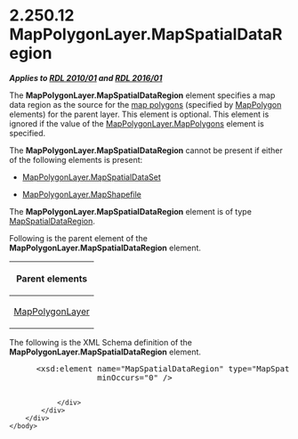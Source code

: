 <html dir="LTR" xmlns:mshelp="http://msdn.microsoft.com/mshelp" xmlns:ddue="http://ddue.schemas.microsoft.com/authoring/2003/5" xmlns:xlink="http://www.w3.org/1999/xlink" xmlns:tool="http://www.microsoft.com/tooltip">
    <head>
        <meta http-equiv="Content-Type" content="text/html; CHARSET=utf-8"></meta>
        <meta name="save" content="history"></meta>
        <title>2.250.12 MapPolygonLayer.MapSpatialDataRegion</title>
        <xml>
            <mshelp:toctitle title="2.250.12 MapPolygonLayer.MapSpatialDataRegion"></mshelp:toctitle>
            <mshelp:rltitle title="[MS-RDL]: MapPolygonLayer.MapSpatialDataRegion"></mshelp:rltitle>
            <mshelp:keyword index="A" term="9f95fa60-b272-456d-b16e-572590764d13"></mshelp:keyword>
            <mshelp:attr name="DCSext.ContentType" value="open specification"></mshelp:attr>
            <mshelp:attr name="AssetID" value="9f95fa60-b272-456d-b16e-572590764d13"></mshelp:attr>
            <mshelp:attr name="TopicType" value="kbRef"></mshelp:attr>
            <mshelp:attr name="DCSext.Title" value="[MS-RDL]: MapPolygonLayer.MapSpatialDataRegion" />
        </xml>
    </head>
    <body>
        <div id="header">
            <h1 class="heading">2.250.12 MapPolygonLayer.MapSpatialDataRegion</h1>
        </div>
        <div id="mainSection">
            <div id="mainBody">
                <div id="allHistory" class="saveHistory"></div>
                <div id="sectionSection0" class="section" name="collapseableSection">
                    

<p><b><i>Applies to </i></b><a href="3428e690-a348-4ec7-8a6a-8efb42d2cdee.md"><b><i>RDL 2010/01</i></b></a><b><i>
and </i></b><a href="52ce3983-2bfc-4e72-9359-42aaf5fe4509.md"><b><i>RDL 2016/01</i></b></a></p>

<p>The <b>MapPolygonLayer.MapSpatialDataRegion</b> element
specifies a map data region as the source for the <a href="b2482b3f-74ab-4ca8-a9e5-c07955011743.md#gt_f553c04a-6cfa-4612-8395-c4f3af4a50ac">map polygons</a> (specified by <a href="3ee27e43-26a2-4f27-9a31-d97e374d8633.md">MapPolygon</a> elements) for
the parent layer. This element is optional. This element is ignored if the
value of the <a href="0457423c-549f-42ad-aa4e-24d1cae59a71.md">MapPolygonLayer.MapPolygons</a>
element is specified. </p>

<p>The <b>MapPolygonLayer.MapSpatialDataRegion</b> cannot be
present if either of the following elements is present:</p>

<ul><li><p><span><span> 
</span></span><a href="f9eae5c1-4d5e-428e-9dd7-71f3caf5534d.md">MapPolygonLayer.MapSpatialDataSet</a></p>

</li><li><p><span><span> 
</span></span><a href="30bb682a-8253-420b-9e8d-0017b6b847ef.md">MapPolygonLayer.MapShapefile</a></p>

</li></ul><p>The <b>MapPolygonLayer.MapSpatialDataRegion</b> element is
of type <a href="f08ac674-907a-4174-8b84-cee9892a3ee5.md">MapSpatialDataRegion</a>.</p>

<p>Following is the parent element of the <b>MapPolygonLayer.MapSpatialDataRegion</b>
element.</p>

<table>
 <thead>
  <tr>
   <th>
   <p>Parent elements</p>
   </th>
  </tr>
 </thead>
 <tr>
  <td>
  <p><a href="f54fa273-d9b2-4e49-a896-6001bcda016b.md">MapPolygonLayer</a></p>
  </td>
 </tr>
</table>

<p>The following is the XML Schema definition of the <b>MapPolygonLayer.MapSpatialDataRegion</b>
element.           </p>

<dl>
<dd>
<div><pre> &lt;xsd:element name=&quot;MapSpatialDataRegion&quot; type=&quot;MapSpatialDataRegionType&quot; 
              minOccurs=&quot;0&quot; /&gt;
  
</pre></div>
</dd></dl>


                </div>
            </div>
        </div>
    </body>
</html>